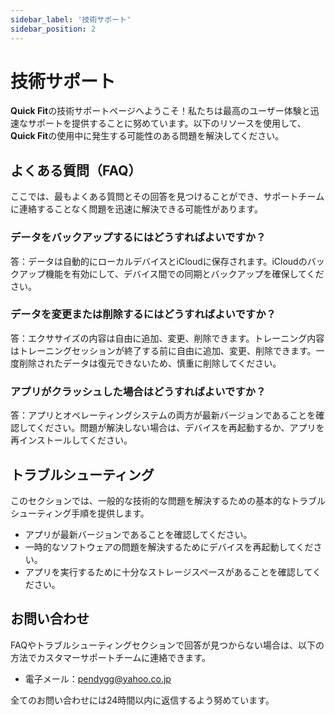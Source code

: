 ```yaml
---
sidebar_label: '技術サポート'
sidebar_position: 2
---
```


# 技術サポート

**Quick Fit**の技術サポートページへようこそ！私たちは最高のユーザー体験と迅速なサポートを提供することに努めています。以下のリソースを使用して、**Quick Fit**の使用中に発生する可能性のある問題を解決してください。

## よくある質問（FAQ）

ここでは、最もよくある質問とその回答を見つけることができ、サポートチームに連絡することなく問題を迅速に解決できる可能性があります。

### データをバックアップするにはどうすればよいですか？
答：データは自動的にローカルデバイスとiCloudに保存されます。iCloudのバックアップ機能を有効にして、デバイス間での同期とバックアップを確保してください。

### データを変更または削除するにはどうすればよいですか？
答：エクササイズの内容は自由に追加、変更、削除できます。トレーニング内容はトレーニングセッションが終了する前に自由に追加、変更、削除できます。一度削除されたデータは復元できないため、慎重に削除してください。

### アプリがクラッシュした場合はどうすればよいですか？
答：アプリとオペレーティングシステムの両方が最新バージョンであることを確認してください。問題が解決しない場合は、デバイスを再起動するか、アプリを再インストールしてください。

## トラブルシューティング

このセクションでは、一般的な技術的な問題を解決するための基本的なトラブルシューティング手順を提供します。

- アプリが最新バージョンであることを確認してください。
- 一時的なソフトウェアの問題を解決するためにデバイスを再起動してください。
- アプリを実行するために十分なストレージスペースがあることを確認してください。

## お問い合わせ

FAQやトラブルシューティングセクションで回答が見つからない場合は、以下の方法でカスタマーサポートチームに連絡できます。

- 電子メール：pendygg@yahoo.co.jp

全てのお問い合わせには24時間以内に返信するよう努めています。